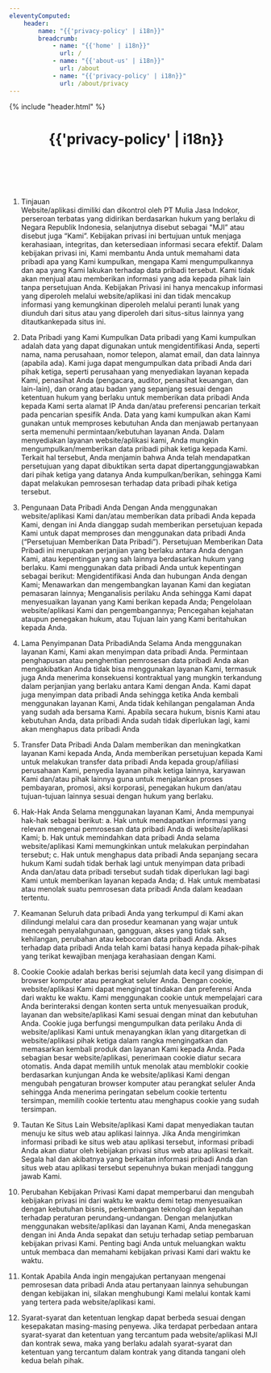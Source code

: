```yaml
---
eleventyComputed:
    header:
        name: "{{'privacy-policy' | i18n}}"
        breadcrumb:
            - name: "{{'home' | i18n}}"
              url: /
            - name: "{{'about-us' | i18n}}"
              url: /about
            - name: "{{'privacy-policy' | i18n}}"
              url: /about/privacy
---
```

{% include "header.html" %}

<h1 style='text-align: center; padding-bottom: 2vh;'>{{'privacy-policy' | i18n}}</h1>

1. Tinjauan  
Website/aplikasi dimiliki dan dikontrol oleh PT Mulia Jasa Indokor, perseroan terbatas yang didirikan berdasarkan hukum yang berlaku di Negara Republik Indonesia, selanjutnya disebut sebagai "MJI” atau disebut juga “Kami”. Kebijakan privasi ini bertujuan untuk menjaga kerahasiaan, integritas, dan ketersediaan informasi secara efektif.
Dalam kebijakan privasi ini, Kami membantu Anda untuk memahami data pribadi apa yang Kami kumpulkan, mengapa Kami mengumpulkannya dan apa yang Kami lakukan terhadap data pribadi tersebut.
Kami tidak akan menjual atau memberikan informasi yang ada kepada pihak lain tanpa persetujuan Anda. Kebijakan Privasi ini hanya mencakup informasi yang diperoleh melalui website/aplikasi ini dan tidak mencakup informasi yang kemungkinan diperoleh melalui peranti lunak yang diunduh dari situs atau yang diperoleh dari situs-situs lainnya yang ditautkankepada situs ini.

2. Data Pribadi yang Kami Kumpulkan
Data pribadi yang Kami kumpulkan adalah data yang dapat digunakan untuk mengidentifikasi Anda, seperti nama, nama perusahaan, nomor telepon, alamat email, dan data lainnya (apabila ada). Kami juga dapat mengumpulkan data pribadi Anda dari pihak ketiga, seperti perusahaan yang menyediakan layanan kepada Kami, penasihat Anda (pengacara, auditor, penasihat keuangan, dan lain-lain), dan orang atau badan yang sepanjang sesuai dengan ketentuan hukum yang berlaku untuk memberikan data pribadi Anda kepada Kami serta alamat IP Anda dan/atau preferensi pencarian terkait pada pencarian spesifik Anda. Data yang kami kumpulkan akan Kami gunakan untuk memproses kebutuhan Anda dan menjawab pertanyaan serta memenuhi permintaan/kebutuhan layanan Anda.
Dalam menyediakan layanan website/aplikasi kami, Anda mungkin mengumpulkan/memberikan data pribadi pihak ketiga kepada Kami. Terkait hal tersebut, Anda menjamin bahwa Anda telah mendapatkan persetujuan yang dapat dibuktikan serta dapat dipertanggungjawabkan dari pihak ketiga yang datanya Anda kumpulkan/berikan, sehingga Kami dapat melakukan pemrosesan terhadap data pribadi pihak ketiga tersebut.  

3. Pengunaan Data Pribadi Anda
Dengan Anda menggunakan website/aplikasi Kami dan/atau memberikan data pribadi Anda kepada Kami, dengan ini Anda dianggap sudah memberikan persetujuan kepada Kami untuk dapat memproses dan menggunakan data pribadi Anda (“Persetujuan Memberikan Data Pribadi”). Persetujuan Memberikan Data Pribadi ini merupakan perjanjian yang berlaku antara Anda dengan Kami, atau kepentingan yang sah lainnya berdasarkan hukum yang berlaku. Kami menggunakan data pribadi Anda untuk kepentingan sebagai berikut:
Mengidentifikasi Anda dan hubungan Anda dengan Kami;
Menawarkan dan mengembangkan layanan Kami dan kegiatan pemasaran lainnya;
Menganalisis perilaku Anda sehingga Kami dapat menyesuaikan layanan yang Kami berikan kepada Anda;
Pengelolaan website/aplikasi Kami dan pengembangannya;
Pencegahan kejahatan ataupun penegakan hukum, atau
Tujuan lain yang Kami beritahukan kepada Anda.

4. Lama Penyimpanan Data PribadiAnda
Selama Anda menggunakan layanan Kami, Kami akan menyimpan data pribadi Anda. Permintaan penghapusan atau penghentian pemrosesan data pribadi Anda akan mengakibatkan Anda tidak bisa menggunakan layanan Kami, termasuk juga Anda menerima konsekuensi kontraktual yang mungkin terkandung dalam perjanjian yang berlaku antara Kami dengan Anda.
Kami dapat juga menyimpan data pribadi Anda sehingga ketika Anda kembali menggunakan layanan Kami, Anda tidak kehilangan pengalaman Anda yang sudah ada bersama Kami. Apabila secara hukum, bisnis Kami atau kebutuhan Anda, data pribadi Anda sudah tidak diperlukan lagi, kami akan menghapus data pribadi Anda   

5. Transfer Data Pribadi Anda
Dalam memberikan dan meningkatkan layanan Kami kepada Anda, Anda memberikan persetujuan kepada Kami untuk melakukan transfer data pribadi Anda kepada group/afiliasi perusahaan Kami, penyedia layanan pihak ketiga lainnya, karyawan Kami dan/atau pihak lainnya guna untuk menjalankan proses pembayaran, promosi, aksi korporasi, penegakan hukum dan/atau tujuan-tujuan lainnya sesuai dengan hukum yang berlaku.    

6. Hak-Hak Anda
Selama menggunakan layanan Kami, Anda mempunyai hak-hak sebagai berikut:
a. Hak untuk mendapatkan informasi yang relevan mengenai pemrosesan data pribadi Anda di website/aplikasi Kami;
b. Hak untuk memindahkan data pribadi Anda selama website/aplikasi Kami memungkinkan untuk melakukan perpindahan tersebut;
c. Hak untuk menghapus data pribadi Anda sepanjang secara hukum Kami sudah tidak berhak lagi untuk menyimpan data pribadi Anda dan/atau data pribadi tersebut 
   sudah tidak diperlukan lagi bagi Kami untuk memberikan layanan kepada Anda;
d. Hak untuk membatasi atau menolak suatu pemrosesan data pribadi Anda dalam keadaan tertentu.

7. Keamanan
Seluruh data pribadi Anda yang terkumpul di Kami akan dilindungi melalui cara dan prosedur keamanan yang wajar untuk mencegah penyalahgunaan, gangguan, akses yang tidak sah, kehilangan, perubahan atau kebocoran data pribadi Anda. Akses terhadap data pribadi Anda telah kami batasi hanya kepada pihak-pihak yang terikat kewajiban menjaga kerahasiaan dengan Kami.

8. Cookie
Cookie adalah berkas berisi sejumlah data kecil yang disimpan di browser komputer atau perangkat seluler Anda. Dengan cookie, website/aplikasi Kami dapat mengingat tindakan dan preferensi Anda dari waktu ke waktu. Kami menggunakan cookie untuk mempelajari cara Anda berinteraksi dengan konten serta untuk menyesuaikan produk, layanan dan website/aplikasi Kami sesuai dengan minat dan kebutuhan Anda. Cookie juga berfungsi mengumpulkan data perilaku Anda di website/aplikasi Kami untuk menayangkan iklan yang ditargetkan di website/aplikasi pihak ketiga dalam rangka mengingatkan dan memasarkan kembali produk dan layanan Kami kepada Anda.
Pada sebagian besar website/aplikasi, penerimaan cookie diatur secara otomatis. Anda dapat memilih untuk menolak atau memblokir cookie berdasarkan kunjungan Anda ke website/aplikasi Kami dengan mengubah pengaturan browser komputer atau perangkat seluler Anda sehingga Anda menerima peringatan sebelum cookie tertentu tersimpan, memilih cookie tertentu atau menghapus cookie yang sudah tersimpan.

9. Tautan Ke Situs Lain
Website/aplikasi Kami dapat menyediakan tautan menuju ke situs web atau aplikasi lainnya. Jika Anda mengirimkan informasi pribadi ke situs web atau aplikasi tersebut, informasi pribadi Anda akan diatur oleh kebijakan privasi situs web atau aplikasi terkait. Segala hal dan akibatnya yang berkaitan informasi pribadi Anda dan situs web atau aplikasi tersebut sepenuhnya bukan menjadi tanggung jawab Kami.

10. Perubahan Kebijakan Privasi
Kami dapat memperbarui dan mengubah kebijakan privasi ini dari waktu ke waktu demi tetap menyesuaikan dengan kebutuhan bisnis, perkembangan teknologi dan kepatuhan terhadap peraturan perundang-undangan. Dengan melanjutkan menggunakan website/aplikasi dan layanan Kami, Anda menegaskan dengan ini Anda Anda sepakat dan setuju terhadap setiap pembaruan kebijakan privasi Kami. 
Penting bagi Anda untuk meluangkan waktu untuk membaca dan memahami kebijakan privasi Kami dari waktu ke waktu.

11. Kontak
Apabila Anda ingin mengajukan pertanyaan mengenai pemrosesan data pribadi Anda atau pertanyaan lainnya sehubungan dengan kebijakan ini, silakan menghubungi Kami melalui kontak kami yang tertera pada website/aplikasi kami.

12. Syarat-syarat dan ketentuan lengkap dapat berbeda sesuai dengan kesepakatan masing-masing penyewa. Jika terdapat perbedaan antara syarat-syarat dan ketentuan yang tercantum pada website/aplikasi MJI dan kontrak sewa, maka yang berlaku adalah syarat-syarat dan ketentuan yang tercantum dalam kontrak yang ditanda tangani oleh kedua belah pihak.